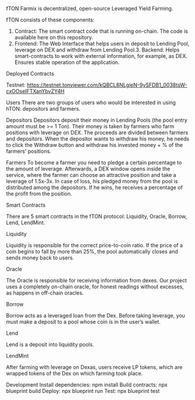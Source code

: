 fTON
Farmix is decentralized, open-source Leveraged Yield Farming.

fTON consists of these components:
1. Contract: The smart contract code that is running on-chain. The code is available here on this repository.
2. Frontend: The Web Interface that helps users in deposit to Lending Pool, leverage on DEX and withdraw from Lending Pool.3. Backend: Helps smart-contracts to work with external information, for example, as DEX. Ensures stable operation of the application.

Deployed Contracts

Testnet: 
    https://testnet.tonviewer.com/kQBCL8NLgieN-9ySFDB1_0038tsW-cxOOseIFTXanYbvZY4H

Users
There are two groups of users who would be interested in using hTON: depositors and farmers.

Depositors
Depositors deposit their money in Lending Pools (the pool entry amount must be >= 1 Ton). Their money is taken by farmers who farm positions with leverage on DEX. The proceeds are divided between farmers and depositors. When the depositor wants to withdraw his money, he needs to click the Withdraw button and withdraw his invested money + % of the farmers' positions.

Farmers
To become a farmer you need to pledge a certain percentage to the amount of leverage. Afterwards, a DEX window opens inside the service, where the farmer can choose an attractive position and take a leverage of 1.5x-3x. In case of loss, his pledged money from the pool is distributed among the depositors. If he wins, he receives a percentage of the profit from the position.

Smart Contracts

There are 5 smart contracts in the fTON protocol: Liquidity, Oracle, Borrow, Lend, LendMint.

Liquidity

Liquidity is responsible for the correct price-to-coin ratio. If the price of a coin begins to fall by more than 25%, the pool automatically closes and sends money back to users.

Oracle

The Oracle is responsible for receiving information from dexes. Our project uses a completely on-chain oracle, for honest readings without excesses, as happens in off-chain oracles.

Borrow

Borrow acts as a leveraged loan from the Dex. Before taking leverage, you must make a deposit to a pool whose coin is in the user’s wallet.

Lend

Lend is a deposit into liquidity pools.

LendMint

After farming with leverage on Dexas, users receive LP tokens, which are wrapped tokens of the Dex on which farming took place.

Development
Install dependencies: npm install
Build contracts: npx blueprint build
Deploy: npx blueprint run
Test: npx blueprint test

